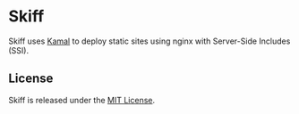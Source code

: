 # Skiff

Skiff uses [Kamal](https://kamal-deploy.org) to deploy static sites using nginx with Server-Side Includes (SSI).

## License

Skiff is released under the [MIT License](https://opensource.org/licenses/MIT).
